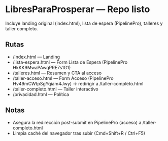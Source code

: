 # LibresParaProsperar — Repo listo
Incluye landing original (index.html), lista de espera (PipelinePro), talleres y taller completo.

## Rutas
- /index.html — Landing
- /lista-espera.html — Form Lista de Espera (PipelinePro HkKK9MwaPAwqPRE7s1G1)
- /talleres.html — Resumen y CTA al acceso
- /taller-acceso.html — Form Acceso (PipelinePro Hv49mCWtpSgYqiam4Jwy) → redirigir a /taller-completo.html
- /taller-completo.html — Taller interactivo
- /privacidad.html — Política

## Notas
- Asegura la redirección post-submit en PipelinePro (acceso) a /taller-completo.html
- Limpia caché del navegador tras subir (Cmd+Shift+R / Ctrl+F5)

